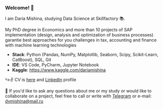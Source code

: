 ### Welcome! 👋



I am Daria Mishina, studying Data Science at Skillfactory 📚.

My PhD degree in Economics and more than 10 projects of SAP implementation (design, analysis and optimization of business processes) garantie best approaches for you challenges in tax, accounting and finance with machine learning technologies

- **Stack**: Python (Pandas, NumPy, Matplotlib, Seaborn, Scipy, Scikit-Learn, CatBoost), SQL, Git
- **IDE**: VS Code, PyCharm, Jupyter Notebook
- **Kaggle**: https://www.kaggle.com/dariamishina

↪️✌️ CV is [here](https://hh.ru/resume/a1cd5cf3ff0843af840039ed1f75614264684d) and [LinkedIn](https://www.linkedin.com/in/daria-mishina/) profile 

📩 If you'd like to ask any questions about me or my study or would like to collaborate on a project, feel free to call or write with [Telegram](https://t.me/Daria_Mishina28) or e-mail: dvmishina@mail.ru

